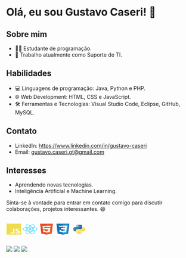 # Olá, eu sou Gustavo Caseri! 👋

## Sobre mim
- 👨‍💻 Estudante de programação.
- 💼 Trabalho atualmente como Suporte de TI.

## Habilidades
- 💻 Linguagens de programação: Java, Python e PHP.
- 🌐 Web Development: HTML, CSS e JavaScript.
- 🛠️ Ferramentas e Tecnologias: Visual Studio Code, Eclipse, GitHub, MySQL.

## Contato
- LinkedIn: https://www.linkedin.com/in/gustavo-caseri
- Email: gustavo.caseri.gt@gmail.com

## Interesses
- Aprendendo novas tecnologias.
- Inteligência Artificial e Machine Learning.

Sinta-se à vontade para entrar em contato comigo para discutir colaborações, projetos interessantes. 😄

<div style="display: inline_block"><br>
  <img align="center" alt="Gustavo-Js" height="30" width="40" src="https://raw.githubusercontent.com/devicons/devicon/master/icons/javascript/javascript-plain.svg">
  <img align="center" alt="Gustavo-React" height="30" width="40" src="https://raw.githubusercontent.com/devicons/devicon/master/icons/react/react-original.svg">
  <img align="center" alt="Gustavo-HTML" height="30" width="40" src="https://raw.githubusercontent.com/devicons/devicon/master/icons/html5/html5-original.svg">
  <img align="center" alt="Gustavo-CSS" height="30" width="40" src="https://raw.githubusercontent.com/devicons/devicon/master/icons/css3/css3-original.svg">
  <img align="center" alt="Gustavo-Python" height="30" width="40" src="https://raw.githubusercontent.com/devicons/devicon/master/icons/python/python-original.svg">
</div>

  ##

<div> 
  <a href="https://instagram.com/gustavo_caseri" target="_blank"><img src="https://img.shields.io/badge/-Instagram-%23E4405F?style=for-the-badge&logo=instagram&logoColor=white" target="_blank"></a>
  <a href = "mailto:gustavo.caseri.gt@gmail.com"><img src="https://img.shields.io/badge/-Gmail-%23333?style=for-the-badge&logo=gmail&logoColor=white" target="_blank"></a>
  <a href="https://www.linkedin.com/in/gustavo-caseri" target="_blank"><img src="https://img.shields.io/badge/-LinkedIn-%230077B5?style=for-the-badge&logo=linkedin&logoColor=white" target="_blank"></a> 
  
</div>

